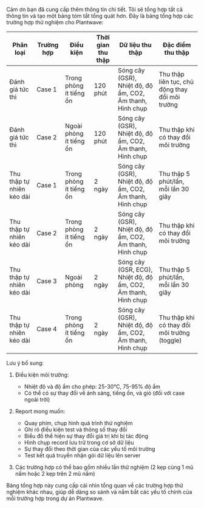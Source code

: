 Cảm ơn bạn đã cung cấp thêm thông tin chi tiết. Tôi sẽ tổng hợp tất cả thông tin và tạo một bảng tóm tắt tổng quát hơn. Đây là bảng tổng hợp các trường hợp thử nghiệm cho Plantwave:

| Phân loại | Trường hợp | Điều kiện | Thời gian thu thập | Dữ liệu thu thập | Đặc điểm thu thập |
|-----------|------------|-----------|-------------------|-------------------|-------------------|
| Đánh giá tức thì | Case 1 | Trong phòng ít tiếng ồn | 120 phút | Sóng cây (GSR), Nhiệt độ, độ ẩm, CO2, Âm thanh, Hình chụp | Thu thập liên tục, chủ động thay đổi môi trường |
| Đánh giá tức thì | Case 2 | Ngoài phòng ít tiếng ồn | 120 phút | Sóng cây (GSR), Nhiệt độ, độ ẩm, CO2, Âm thanh, Hình chụp | Thu thập khi có thay đổi môi trường |
| Thu thập tự nhiên kéo dài | Case 1 | Trong phòng ít tiếng ồn | 2 ngày | Sóng cây (GSR), Nhiệt độ, độ ẩm, CO2, Âm thanh, Hình chụp | Thu thập 5 phút/lần, mỗi lần 30 giây |
| Thu thập tự nhiên kéo dài | Case 2 | Trong phòng ít tiếng ồn | 2 ngày | Sóng cây (GSR), Nhiệt độ, độ ẩm, CO2, Âm thanh, Hình chụp | Thu thập khi có thay đổi môi trường |
| Thu thập tự nhiên kéo dài | Case 3 | Ngoài phòng | 2 ngày | Sóng cây (GSR, ECG), Nhiệt độ, độ ẩm, CO2, Âm thanh, Hình chụp | Thu thập 5 phút/lần, mỗi lần 30 giây |
| Thu thập tự nhiên kéo dài | Case 4 | Trong phòng ít tiếng ồn | 2 ngày | Sóng cây (GSR), Nhiệt độ, độ ẩm, CO2, Âm thanh, Hình chụp | Thu thập khi có thay đổi môi trường (toggle) |

Lưu ý bổ sung:
1. Điều kiện môi trường:
   - Nhiệt độ và độ ẩm cho phép: 25-30°C, 75-95% độ ẩm
   - Có thể có sự thay đổi về ánh sáng, tiếng ồn, và gió (đối với case ngoài trời)

2. Report mong muốn:
   - Quay phim, chụp hình quá trình thử nghiệm
   - Ghi rõ điều kiện test và thông số thay đổi
   - Biểu đồ thể hiện sự thay đổi giá trị khi bị tác động
   - Hình chụp record lưu trữ trong cơ sở dữ liệu
   - Sự thay đổi theo thời gian của các yếu tố môi trường
   - Test kết quả truyền nhận gói dữ liệu lên server

3. Các trường hợp có thể bao gồm nhiều lần thử nghiệm (2 kẹp cùng 1 mũ nấm hoặc 2 kẹp trên 2 mũ nấm)

Bảng tổng hợp này cung cấp cái nhìn tổng quan về các trường hợp thử nghiệm khác nhau, giúp dễ dàng so sánh và nắm bắt các yếu tố chính của mỗi trường hợp trong dự án Plantwave.
